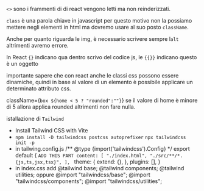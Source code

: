 `<>` sono i frammenti di di react vengono letti ma non reinderizzati.

`class` è una parola chiave in javascript per questo motivo non la possiamo mettere negli elementi in html ma dovremo usare al suo posto `className`.

Anche per quanto riguarda le img, è necessario scrivere sempre l`alt` altrimenti avremo errore.

In React `{}` indicano qua dentro scrivo del codice js, le `{{}}` indicano questo è un oggetto

importante sapere che con react anche le classi css possono essere dinamiche, quindi in base al valore di un elemento è possibile applicare un determinato attributo css.

className={`box ${home < 5 ? "rounded":""}`}
se il valore di home è minore di 5 allora applica rounded altrimenti non fare nulla.

istallazione di `Tailwind`
- Install Tailwind CSS with Vite
- `npm install -D tailwindcss postcss autoprefixer`
  `npx tailwindcss init -p`
- in tailwing.config.js
                    /** @type {import('tailwindcss').Config} */
                    export default {
                    `ADD THIS PART
                      content: [
                        "./index.html",
                        "./src/**/*.{js,ts,jsx,tsx}",
                      ],
                      `
                      theme: {
                        extend: {},
                      },
                      plugins: [],
                    }
- in index.css add 
                    @tailwind base;
                    @tailwind components;
                    @tailwind utilities; 
                            oppure
                    @import "tailwindcss/base";
                    @import "tailwindcss/components";
                    @import "tailwindcss/utilities";